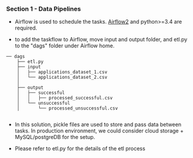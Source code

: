 ### Section 1 - Data Pipelines


- Airflow is used to schedule the tasks. [Airflow2](https://airflow.apache.org/docs/apache-airflow/stable/start.html) and python>=3.4 are required.

- to add the taskflow to Airflow, move input and output folder, and etl.py to the "dags" folder under Airflow home.

```    
── dags
    ├── etl.py
    ├── input
    │   ├── applications_dataset_1.csv
    │   └── applications_dataset_2.csv
    │   
    ├── output
    │   ├── successful
    │   │   ├── processed_successful.csv
    │   └── unsuccessful
    │       └── processed_unsuccessful.csv
        
```

- In this solution, pickle files are used to store and pass data between tasks. In production environment, we could consider cloud storage + MySQL/postgreDB for the setup.

- Please refer to etl.py for the details of the etl process